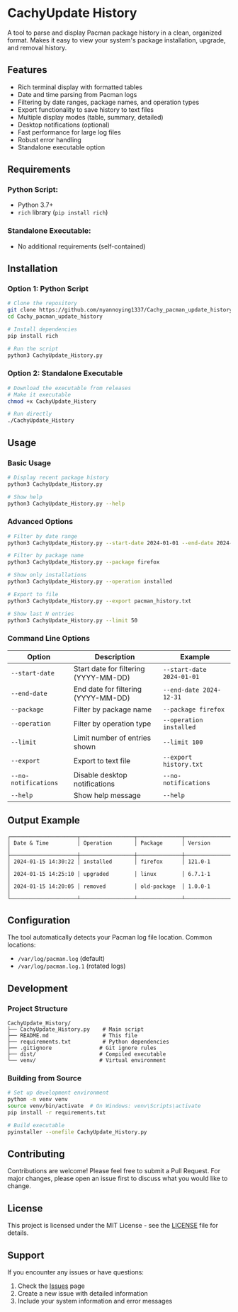 # CachyUpdate History

A tool to parse and display Pacman package history in a clean, organized format. Makes it easy to view your system's package installation, upgrade, and removal history.

## Features

- Rich terminal display with formatted tables
- Date and time parsing from Pacman logs
- Filtering by date ranges, package names, and operation types
- Export functionality to save history to text files
- Multiple display modes (table, summary, detailed)
- Desktop notifications (optional)
- Fast performance for large log files
- Robust error handling
- Standalone executable option

## Requirements

### Python Script:
- Python 3.7+
- `rich` library (`pip install rich`)

### Standalone Executable:
- No additional requirements (self-contained)

## Installation

### Option 1: Python Script
```bash
# Clone the repository
git clone https://github.com/nyannoying1337/Cachy_pacman_update_history.git
cd Cachy_pacman_update_history

# Install dependencies
pip install rich

# Run the script
python3 CachyUpdate_History.py
```

### Option 2: Standalone Executable
```bash
# Download the executable from releases
# Make it executable
chmod +x CachyUpdate_History

# Run directly
./CachyUpdate_History
```

## Usage

### Basic Usage
```bash
# Display recent package history
python3 CachyUpdate_History.py

# Show help
python3 CachyUpdate_History.py --help
```

### Advanced Options
```bash
# Filter by date range
python3 CachyUpdate_History.py --start-date 2024-01-01 --end-date 2024-12-31

# Filter by package name
python3 CachyUpdate_History.py --package firefox

# Show only installations
python3 CachyUpdate_History.py --operation installed

# Export to file
python3 CachyUpdate_History.py --export pacman_history.txt

# Show last N entries
python3 CachyUpdate_History.py --limit 50
```

### Command Line Options
| Option | Description | Example |
|--------|-------------|---------|
| `--start-date` | Start date for filtering (YYYY-MM-DD) | `--start-date 2024-01-01` |
| `--end-date` | End date for filtering (YYYY-MM-DD) | `--end-date 2024-12-31` |
| `--package` | Filter by package name | `--package firefox` |
| `--operation` | Filter by operation type | `--operation installed` |
| `--limit` | Limit number of entries shown | `--limit 100` |
| `--export` | Export to text file | `--export history.txt` |
| `--no-notifications` | Disable desktop notifications | `--no-notifications` |
| `--help` | Show help message | `--help` |

## Output Example

```
┌─────────────────────┬─────────────────┬──────────────┬─────────────────┐
│ Date & Time         │ Operation       │ Package      │ Version         │
├─────────────────────┼─────────────────┼──────────────┼─────────────────┤
│ 2024-01-15 14:30:22 │ installed       │ firefox      │ 121.0-1         │
│ 2024-01-15 14:25:10 │ upgraded        │ linux        │ 6.7.1-1         │
│ 2024-01-15 14:20:05 │ removed         │ old-package  │ 1.0.0-1         │
└─────────────────────┴─────────────────┴──────────────┴─────────────────┘
```

## Configuration

The tool automatically detects your Pacman log file location. Common locations:
- `/var/log/pacman.log` (default)
- `/var/log/pacman.log.1` (rotated logs)

## Development

### Project Structure
```
CachyUpdate_History/
├── CachyUpdate_History.py    # Main script
├── README.md                 # This file
├── requirements.txt          # Python dependencies
├── .gitignore               # Git ignore rules
├── dist/                    # Compiled executable
└── venv/                    # Virtual environment
```

### Building from Source
```bash
# Set up development environment
python -m venv venv
source venv/bin/activate  # On Windows: venv\Scripts\activate
pip install -r requirements.txt

# Build executable
pyinstaller --onefile CachyUpdate_History.py
```

## Contributing

Contributions are welcome! Please feel free to submit a Pull Request. For major changes, please open an issue first to discuss what you would like to change.

## License

This project is licensed under the MIT License - see the [LICENSE](LICENSE) file for details.

## Support

If you encounter any issues or have questions:
1. Check the [Issues](https://github.com/nyannoying1337/Cachy_pacman_update_history/issues) page
2. Create a new issue with detailed information
3. Include your system information and error messages 